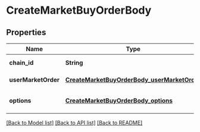 # CreateMarketBuyOrderBody
## Properties

| Name | Type | Description | Notes |
|------------ | ------------- | ------------- | -------------|
| **chain\_id** | **String** |  | [default to null] |
| **userMarketOrder** | [**CreateMarketBuyOrderBody_userMarketOrder**](CreateMarketBuyOrderBody_userMarketOrder.md) |  | [default to null] |
| **options** | [**CreateMarketBuyOrderBody_options**](CreateMarketBuyOrderBody_options.md) |  | [optional] [default to null] |

[[Back to Model list]](../README.md#documentation-for-models) [[Back to API list]](../README.md#documentation-for-api-endpoints) [[Back to README]](../README.md)

